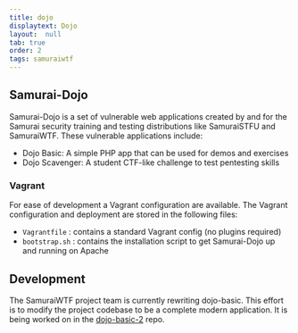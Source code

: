 ```yaml
---
title: dojo
displaytext: Dojo
layout:  null
tab: true
order: 2
tags: samuraiwtf
---
```


## Samurai-Dojo


Samurai-Dojo is a set of vulnerable web applications created by and for the Samurai security training and testing distributions like SamuraiSTFU and SamuraiWTF.  These vulnerable applications include:

- Dojo Basic:  A simple PHP app that can be used for demos and exercises
- Dojo Scavenger:  A student CTF-like challenge to test pentesting skills

### Vagrant
For ease of development a Vagrant configuration are available.  The Vagrant configuration and deployment are stored in the following files:
* `Vagrantfile` : contains a standard Vagrant config (no plugins required)
* `bootstrap.sh` : contains the installation script to get Samurai-Dojo up and running on Apache

## Development

The SamuraiWTF project team is currently rewriting dojo-basic.  This effort is to
modify the project codebase to be a complete modern application.  It is being worked on 
in the [dojo-basic-2](https://github.com/SamuraiWTF/dojo-basic-2) repo.
